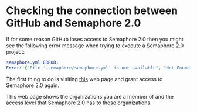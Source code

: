 # Checking the connection between GitHub and Semaphore 2.0

If for some reason GitHub loses access to Semaphore 2.0 then you might see
the following error message when trying to execute a Semaphore 2.0 project:

``` yaml
semaphore.yml ERROR:
Error: {"File '.semaphore/semaphore.yml' is not available", "Not Found"}
```

The first thing to do is visiting [this](https://github.com/settings/connections/applications/328c742132e5407abd7d)
web page and grant access to Semaphore 2.0 again.

This web page shows the organizations you are a member of and the access level
that Semaphore 2.0 has to these organizations.
